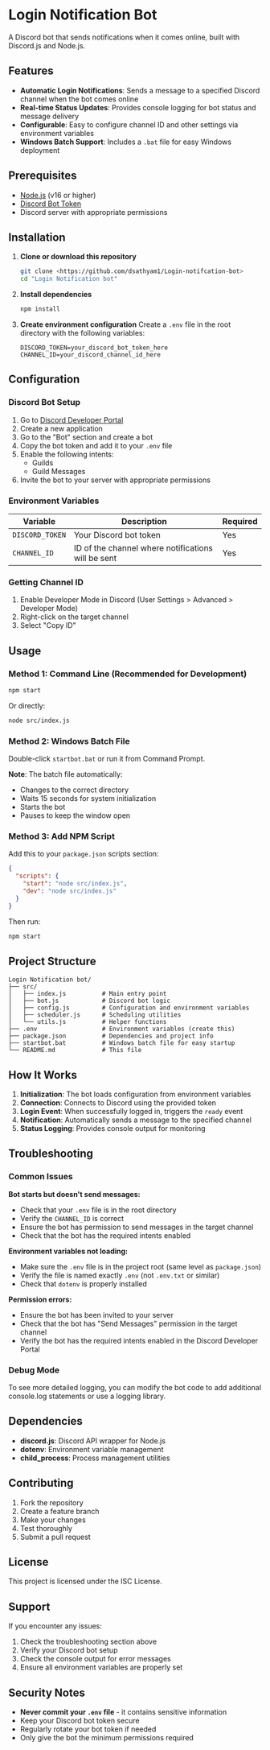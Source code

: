 # Login Notification Bot

A Discord bot that sends notifications when it comes online, built with Discord.js and Node.js.

## Features

- **Automatic Login Notifications**: Sends a message to a specified Discord channel when the bot comes online
- **Real-time Status Updates**: Provides console logging for bot status and message delivery
- **Configurable**: Easy to configure channel ID and other settings via environment variables
- **Windows Batch Support**: Includes a `.bat` file for easy Windows deployment

## Prerequisites

- [Node.js](https://nodejs.org/) (v16 or higher)
- [Discord Bot Token](https://discord.com/developers/applications)
- Discord server with appropriate permissions

## Installation

1. **Clone or download this repository**
   ```bash
   git clone <https://github.com/dsathyam1/Login-notifcation-bot>
   cd "Login Notification bot"
   ```

2. **Install dependencies**
   ```bash
   npm install
   ```

3. **Create environment configuration**
   Create a `.env` file in the root directory with the following variables:
   ```env
   DISCORD_TOKEN=your_discord_bot_token_here
   CHANNEL_ID=your_discord_channel_id_here
   ```

## Configuration

### Discord Bot Setup

1. Go to [Discord Developer Portal](https://discord.com/developers/applications)
2. Create a new application
3. Go to the "Bot" section and create a bot
4. Copy the bot token and add it to your `.env` file
5. Enable the following intents:
   - Guilds
   - Guild Messages
6. Invite the bot to your server with appropriate permissions

### Environment Variables

| Variable | Description | Required |
|----------|-------------|----------|
| `DISCORD_TOKEN` | Your Discord bot token | Yes |
| `CHANNEL_ID` | ID of the channel where notifications will be sent | Yes |

### Getting Channel ID

1. Enable Developer Mode in Discord (User Settings > Advanced > Developer Mode)
2. Right-click on the target channel
3. Select "Copy ID"

## Usage

### Method 1: Command Line (Recommended for Development)

```bash
npm start
```

Or directly:
```bash
node src/index.js
```

### Method 2: Windows Batch File

Double-click `startbot.bat` or run it from Command Prompt.

**Note**: The batch file automatically:
- Changes to the correct directory
- Waits 15 seconds for system initialization
- Starts the bot
- Pauses to keep the window open

### Method 3: Add NPM Script

Add this to your `package.json` scripts section:
```json
{
  "scripts": {
    "start": "node src/index.js",
    "dev": "node src/index.js"
  }
}
```

Then run:
```bash
npm start
```

## Project Structure

```
Login Notification bot/
├── src/
│   ├── index.js          # Main entry point
│   ├── bot.js            # Discord bot logic
│   ├── config.js         # Configuration and environment variables
│   ├── scheduler.js      # Scheduling utilities
│   └── utils.js          # Helper functions
├── .env                  # Environment variables (create this)
├── package.json          # Dependencies and project info
├── startbot.bat          # Windows batch file for easy startup
└── README.md             # This file
```

## How It Works

1. **Initialization**: The bot loads configuration from environment variables
2. **Connection**: Connects to Discord using the provided token
3. **Login Event**: When successfully logged in, triggers the `ready` event
4. **Notification**: Automatically sends a message to the specified channel
5. **Status Logging**: Provides console output for monitoring

## Troubleshooting

### Common Issues

**Bot starts but doesn't send messages:**
- Check that your `.env` file is in the root directory
- Verify the `CHANNEL_ID` is correct
- Ensure the bot has permission to send messages in the target channel
- Check that the bot has the required intents enabled

**Environment variables not loading:**
- Make sure the `.env` file is in the project root (same level as `package.json`)
- Verify the file is named exactly `.env` (not `.env.txt` or similar)
- Check that `dotenv` is properly installed

**Permission errors:**
- Ensure the bot has been invited to your server
- Check that the bot has "Send Messages" permission in the target channel
- Verify the bot has the required intents enabled in the Discord Developer Portal

### Debug Mode

To see more detailed logging, you can modify the bot code to add additional console.log statements or use a logging library.

## Dependencies

- **discord.js**: Discord API wrapper for Node.js
- **dotenv**: Environment variable management
- **child_process**: Process management utilities

## Contributing

1. Fork the repository
2. Create a feature branch
3. Make your changes
4. Test thoroughly
5. Submit a pull request

## License

This project is licensed under the ISC License.

## Support

If you encounter any issues:
1. Check the troubleshooting section above
2. Verify your Discord bot setup
3. Check the console output for error messages
4. Ensure all environment variables are properly set

## Security Notes

- **Never commit your `.env` file** - it contains sensitive information
- Keep your Discord bot token secure
- Regularly rotate your bot token if needed
- Only give the bot the minimum permissions required
